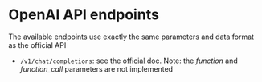 # OpenAI API endpoints

The available endpoints use exactly the same parameters and data format as the official API

- `/v1/chat/completions`: see the [official doc](https://platform.openai.com/docs/api-reference/chat/create). Note: the *function* and *function_call* parameters are not implemented

